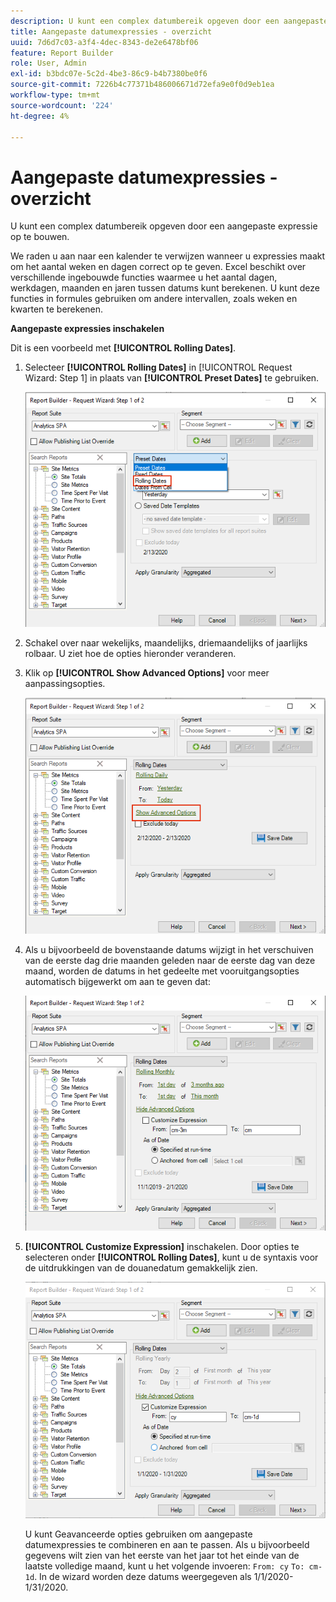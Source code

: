 ```yaml
---
description: U kunt een complex datumbereik opgeven door een aangepaste expressie op te bouwen.
title: Aangepaste datumexpressies - overzicht
uuid: 7d6d7c03-a3f4-4dec-8343-de2e6478bf06
feature: Report Builder
role: User, Admin
exl-id: b3bdc07e-5c2d-4be3-86c9-b4b7380be0f6
source-git-commit: 7226b4c77371b486006671d72efa9e0f0d9eb1ea
workflow-type: tm+mt
source-wordcount: '224'
ht-degree: 4%

---
```


# Aangepaste datumexpressies - overzicht

U kunt een complex datumbereik opgeven door een aangepaste expressie op te bouwen.

We raden u aan naar een kalender te verwijzen wanneer u expressies maakt om het aantal weken en dagen correct op te geven. Excel beschikt over verschillende ingebouwde functies waarmee u het aantal dagen, werkdagen, maanden en jaren tussen datums kunt berekenen. U kunt deze functies in formules gebruiken om andere intervallen, zoals weken en kwarten te berekenen.

**Aangepaste expressies inschakelen**

Dit is een voorbeeld met **[!UICONTROL Rolling Dates]**.

1. Selecteer **[!UICONTROL Rolling Dates]** in [!UICONTROL Request Wizard: Step 1] in plaats van **[!UICONTROL Preset Dates]** te gebruiken.

   ![](assets/rolldates1.png)

1. Schakel over naar wekelijks, maandelijks, driemaandelijks of jaarlijks rolbaar. U ziet hoe de opties hieronder veranderen.
1. Klik op **[!UICONTROL Show Advanced Options]** voor meer aanpassingsopties.

   ![](assets/rolldates2.png)

1. Als u bijvoorbeeld de bovenstaande datums wijzigt in het verschuiven van de eerste dag drie maanden geleden naar de eerste dag van deze maand, worden de datums in het gedeelte met vooruitgangsopties automatisch bijgewerkt om aan te geven dat:

   ![](assets/rolldatesfor3.png)

1. **[!UICONTROL Customize Expression]** inschakelen. Door opties te selecteren onder **[!UICONTROL Rolling Dates]**, kunt u de syntaxis voor de uitdrukkingen van de douanedatum gemakkelijk zien.

   ![](assets/rolldatesfor5.png)

   U kunt Geavanceerde opties gebruiken om aangepaste datumexpressies te combineren en aan te passen. Als u bijvoorbeeld gegevens wilt zien van het eerste van het jaar tot het einde van de laatste volledige maand, kunt u het volgende invoeren: `From: cy` `To: cm-1d`. In de wizard worden deze datums weergegeven als 1/1/2020-1/31/2020.
